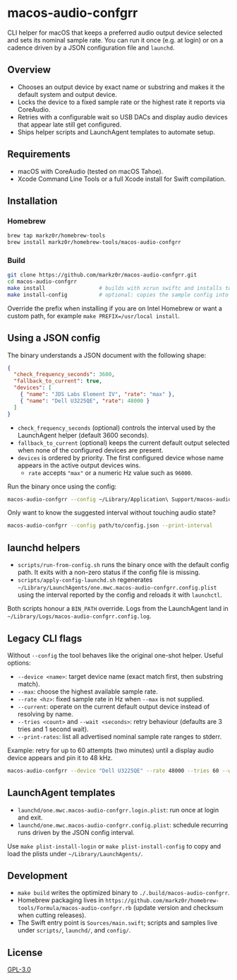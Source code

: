 # macos-audio-confgrr
CLI helper for macOS that keeps a preferred audio output device selected and sets its nominal sample rate. You can run it once (e.g. at login) or on a cadence driven by a JSON configuration file and `launchd`.

## Overview
- Chooses an output device by exact name or substring and makes it the default system and output device.
- Locks the device to a fixed sample rate or the highest rate it reports via CoreAudio.
- Retries with a configurable wait so USB DACs and display audio devices that appear late still get configured.
- Ships helper scripts and LaunchAgent templates to automate setup.

## Requirements
- macOS with CoreAudio (tested on macOS Tahoe).
- Xcode Command Line Tools or a full Xcode install for Swift compilation.

## Installation

### Homebrew

```bash
brew tap markz0r/homebrew-tools
brew install markz0r/homebrew-tools/macos-audio-confgrr
```

### Build

```bash
git clone https://github.com/markz0r/macos-audio-confgrr.git
cd macos-audio-confgrr
make install                 # builds with xcrun swiftc and installs to /opt/homebrew/bin by default
make install-config          # optional: copies the sample config into ~/Library/Application Support/macos-audio-confgrr/config/
```

Override the prefix when installing if you are on Intel Homebrew or want a custom path, for example `make PREFIX=/usr/local install`.

## Using a JSON config
The binary understands a JSON document with the following shape:

```json
{
  "check_frequency_seconds": 3600,
  "fallback_to_current": true,
  "devices": [
    { "name": "JDS Labs Element IV", "rate": "max" },
    { "name": "Dell U3225QE", "rate": 48000 }
  ]
}
```

- `check_frequency_seconds` (optional) controls the interval used by the LaunchAgent helper (default 3600 seconds).
- `fallback_to_current` (optional) keeps the current default output selected when none of the configured devices are present.
- `devices` is ordered by priority. The first configured device whose name appears in the active output devices wins.
  - `rate` accepts `"max"` or a numeric Hz value such as `96000`.

Run the binary once using the config:

```bash
macos-audio-confgrr --config ~/Library/Application\ Support/macos-audio-confgrr/config/macos-audio-confgrr-settings.json
```

Only want to know the suggested interval without touching audio state?

```bash
macos-audio-confgrr --config path/to/config.json --print-interval
```

## launchd helpers
- `scripts/run-from-config.sh` runs the binary once with the default config path. It exits with a non-zero status if the config file is missing.
- `scripts/apply-config-launchd.sh` regenerates `~/Library/LaunchAgents/one.mwc.macos-audio-confgrr.config.plist` using the interval reported by the config and reloads it with `launchctl`.

Both scripts honour a `BIN_PATH` override. Logs from the LaunchAgent land in `~/Library/Logs/macos-audio-confgrr.config.log`.

## Legacy CLI flags
Without `--config` the tool behaves like the original one-shot helper. Useful options:

- `--device <name>`: target device name (exact match first, then substring match).
- `--max`: choose the highest available sample rate.
- `--rate <hz>`: fixed sample rate in Hz when `--max` is not supplied.
- `--current`: operate on the current default output device instead of resolving by name.
- `--tries <count>` and `--wait <seconds>`: retry behaviour (defaults are 3 tries and 1 second wait).
- `--print-rates`: list all advertised nominal sample rate ranges to stderr.

Example: retry for up to 60 attempts (two minutes) until a display audio device appears and pin it to 48 kHz.

```bash
macos-audio-confgrr --device "Dell U3225QE" --rate 48000 --tries 60 --wait 2
```

## LaunchAgent templates
- `launchd/one.mwc.macos-audio-confgrr.login.plist`: run once at login and exit.
- `launchd/one.mwc.macos-audio-confgrr.config.plist`: schedule recurring runs driven by the JSON config interval.

Use `make plist-install-login` or `make plist-install-config` to copy and load the plists under `~/Library/LaunchAgents/`.

## Development
- `make build` writes the optimized binary to `./.build/macos-audio-confgrr`.
- Homebrew packaging lives in `https://github.com/markz0r/homebrew-tools/Formula/macos-audio-confgrr.rb` (update version and checksum when cutting releases).
- The Swift entry point is `Sources/main.swift`; scripts and samples live under `scripts/`, `launchd/`, and `config/`.

## License
[GPL-3.0](LICENSE)
